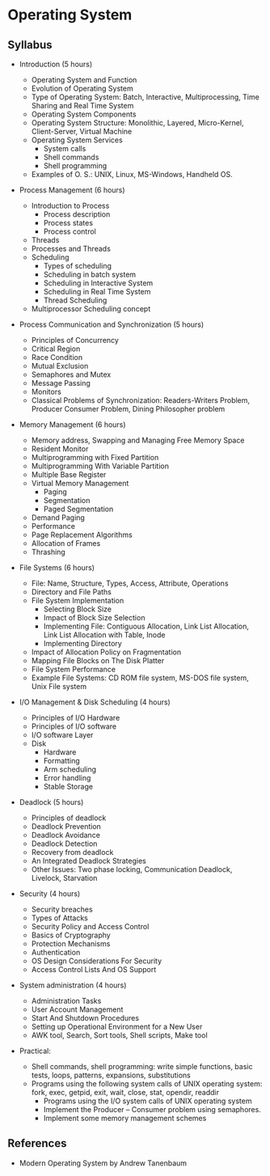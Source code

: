 # Operating System

## Syllabus

- Introduction (5 hours)
  - Operating System and Function
  - Evolution of Operating System
  - Type of Operating System: Batch, Interactive, Multiprocessing, Time Sharing and Real Time System
  - Operating System Components
  - Operating System Structure: Monolithic, Layered, Micro-Kernel, Client-Server, Virtual Machine
  - Operating System Services
    - System calls
    - Shell commands
    - Shell programming
  - Examples of O. S.: UNIX, Linux, MS-Windows, Handheld OS.

- Process Management (6 hours)
  - Introduction to Process
    - Process description
    - Process states
    - Process control
  - Threads
  - Processes and Threads
  - Scheduling
    - Types of scheduling
    - Scheduling in batch system
    - Scheduling in Interactive System
    - Scheduling in Real Time System
    - Thread Scheduling
  - Multiprocessor Scheduling concept

- Process Communication and Synchronization (5 hours)
  - Principles of Concurrency
  - Critical Region
  - Race Condition
  - Mutual Exclusion
  - Semaphores and Mutex
  - Message Passing
  - Monitors
  - Classical Problems of Synchronization: Readers-Writers Problem, Producer Consumer Problem, Dining Philosopher problem

- Memory Management (6 hours)
  - Memory address, Swapping and Managing Free Memory Space
  - Resident Monitor
  - Multiprogramming with Fixed Partition
  - Multiprogramming With Variable Partition
  - Multiple Base Register
  - Virtual Memory Management
    - Paging
    - Segmentation
    - Paged Segmentation
  - Demand Paging
  - Performance
  - Page Replacement Algorithms
  - Allocation of Frames
  - Thrashing

- File Systems (6 hours)
  - File: Name, Structure, Types, Access, Attribute, Operations
  - Directory and File Paths
  - File System Implementation
    - Selecting Block Size
    - Impact of Block Size Selection
    - Implementing File: Contiguous Allocation, Link List Allocation, Link List Allocation with Table, Inode
    - Implementing Directory
  - Impact of Allocation Policy on Fragmentation
  - Mapping File Blocks on The Disk Platter
  - File System Performance
  - Example File Systems: CD ROM file system, MS-DOS file system, Unix File system

- I/O Management & Disk Scheduling (4 hours)
  - Principles of I/O Hardware
  - Principles of I/O software
  - I/O software Layer
  - Disk
    - Hardware
    - Formatting
    - Arm scheduling
    - Error handling
    - Stable Storage

- Deadlock (5 hours)
  - Principles of deadlock
  - Deadlock Prevention
  - Deadlock Avoidance
  - Deadlock Detection
  - Recovery from deadlock
  - An Integrated Deadlock Strategies
  - Other Issues: Two phase locking, Communication Deadlock, Livelock, Starvation

- Security (4 hours)
  - Security breaches
  - Types of Attacks
  - Security Policy and Access Control
  - Basics of Cryptography
  - Protection Mechanisms
  - Authentication
  - OS Design Considerations For Security
  - Access Control Lists And OS Support

- System administration (4 hours)
  - Administration Tasks
  - User Account Management
  - Start And Shutdown Procedures
  - Setting up Operational Environment for a New User
  - AWK tool, Search, Sort tools, Shell scripts, Make tool

- Practical:
  - Shell commands, shell programming: write simple functions, basic tests, loops, patterns, expansions, substitutions
  - Programs using the following system calls of UNIX operating system: fork, exec, getpid, exit, wait, close, stat, opendir,  readdir
    - Programs using the I/O system calls of UNIX operating system
    - Implement the Producer – Consumer problem using semaphores.
    - Implement some memory management schemes

## References

- Modern Operating System by Andrew Tanenbaum
